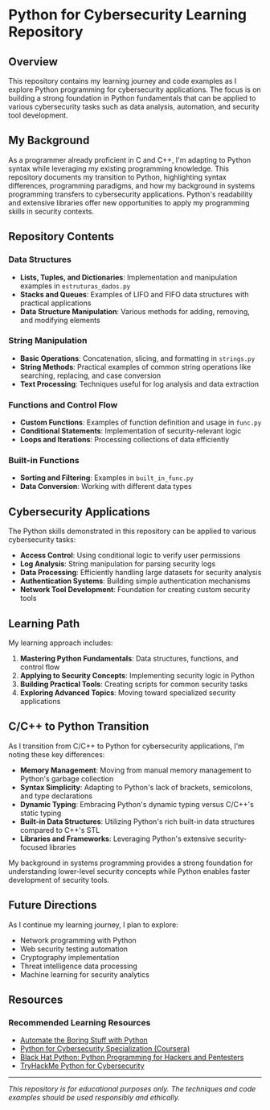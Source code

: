 # Python for Cybersecurity Learning Repository

## Overview
This repository contains my learning journey and code examples as I explore Python programming for cybersecurity applications. The focus is on building a strong foundation in Python fundamentals that can be applied to various cybersecurity tasks such as data analysis, automation, and security tool development.

## My Background
As a programmer already proficient in C and C++, I'm adapting to Python syntax while leveraging my existing programming knowledge. This repository documents my transition to Python, highlighting syntax differences, programming paradigms, and how my background in systems programming transfers to cybersecurity applications. Python's readability and extensive libraries offer new opportunities to apply my programming skills in security contexts.

## Repository Contents

### Data Structures
- **Lists, Tuples, and Dictionaries**: Implementation and manipulation examples in `estruturas_dados.py`
- **Stacks and Queues**: Examples of LIFO and FIFO data structures with practical applications
- **Data Structure Manipulation**: Various methods for adding, removing, and modifying elements

### String Manipulation
- **Basic Operations**: Concatenation, slicing, and formatting in `strings.py`
- **String Methods**: Practical examples of common string operations like searching, replacing, and case conversion
- **Text Processing**: Techniques useful for log analysis and data extraction

### Functions and Control Flow
- **Custom Functions**: Examples of function definition and usage in `func.py`
- **Conditional Statements**: Implementation of security-relevant logic
- **Loops and Iterations**: Processing collections of data efficiently

### Built-in Functions
- **Sorting and Filtering**: Examples in `built_in_func.py`
- **Data Conversion**: Working with different data types

## Cybersecurity Applications

The Python skills demonstrated in this repository can be applied to various cybersecurity tasks:

- **Access Control**: Using conditional logic to verify user permissions
- **Log Analysis**: String manipulation for parsing security logs
- **Data Processing**: Efficiently handling large datasets for security analysis
- **Authentication Systems**: Building simple authentication mechanisms
- **Network Tool Development**: Foundation for creating custom security tools

## Learning Path

My learning approach includes:

1. **Mastering Python Fundamentals**: Data structures, functions, and control flow
2. **Applying to Security Concepts**: Implementing security logic in Python
3. **Building Practical Tools**: Creating scripts for common security tasks
4. **Exploring Advanced Topics**: Moving toward specialized security applications

## C/C++ to Python Transition

As I transition from C/C++ to Python for cybersecurity applications, I'm noting these key differences:

- **Memory Management**: Moving from manual memory management to Python's garbage collection
- **Syntax Simplicity**: Adapting to Python's lack of brackets, semicolons, and type declarations
- **Dynamic Typing**: Embracing Python's dynamic typing versus C/C++'s static typing
- **Built-in Data Structures**: Utilizing Python's rich built-in data structures compared to C++'s STL
- **Libraries and Frameworks**: Leveraging Python's extensive security-focused libraries

My background in systems programming provides a strong foundation for understanding lower-level security concepts while Python enables faster development of security tools.

## Future Directions

As I continue my learning journey, I plan to explore:

- Network programming with Python
- Web security testing automation
- Cryptography implementation
- Threat intelligence data processing
- Machine learning for security analytics

## Resources

### Recommended Learning Resources
- [Automate the Boring Stuff with Python](https://automatetheboringstuff.com/)
- [Python for Cybersecurity Specialization (Coursera)](https://www.coursera.org/specializations/python-for-cybersecurity)
- [Black Hat Python: Python Programming for Hackers and Pentesters](https://nostarch.com/black-hat-python2E)
- [TryHackMe Python for Cybersecurity](https://tryhackme.com/)

---

*This repository is for educational purposes only. The techniques and code examples should be used responsibly and ethically.*